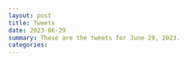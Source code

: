 ```yaml
---
layout: post
title: Tweets
date: 2023-06-29
summary: These are the tweets for June 29, 2023.
categories:
---
```


